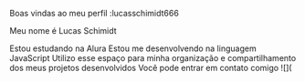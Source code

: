 Boas vindas ao meu perfil :lucasschimidt666

Meu nome é Lucas Schimidt

Estou estudando na Alura
Estou me desenvolvendo na linguagem JavaScript
Utilizo esse espaço para minha organização e compartilhamento dos meus projetos desenvolvidos
Você pode entrar em contato comigo
![](
